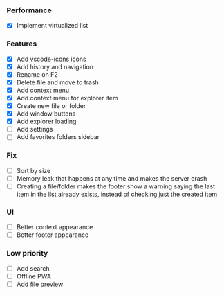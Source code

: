 ### Performance
- [x] Implement virtualized list

### Features
- [x] Add vscode-icons icons
- [x] Add history and navigation
- [x] Rename on F2
- [x] Delete file and move to trash
- [x] Add context menu
- [x] Add context menu for explorer item
- [x] Create new file or folder
- [x] Add window buttons
- [x] Add explorer loading
- [ ] Add settings
- [ ] Add favorites folders sidebar

### Fix
- [ ] Sort by size
- [ ] Memory leak that happens at any time and makes the server crash
- [ ] Creating a file/folder makes the footer show a warning saying the last item in the list already exists, instead of checking just the created item

### UI
- [ ] Better context appearance
- [ ] Better footer appearance

### Low priority
- [ ] Add search
- [ ] Offline PWA
- [ ] Add file preview

